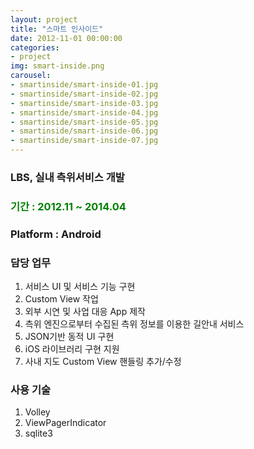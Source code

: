 ```yaml
---
layout: project
title: "스마트 인사이드"
date: 2012-11-01 00:00:00
categories:
- project
img: smart-inside.png
carousel:
- smartinside/smart-inside-01.jpg
- smartinside/smart-inside-02.jpg
- smartinside/smart-inside-03.jpg
- smartinside/smart-inside-04.jpg
- smartinside/smart-inside-05.jpg
- smartinside/smart-inside-06.jpg
- smartinside/smart-inside-07.jpg
---
```


### LBS, 실내 측위서비스 개발

### <font color="green">기간 : 2012.11 ~ 2014.04</font>

### Platform : Android

### 담당 업무

1. 서비스 UI 및 서비스 기능 구현
2. Custom View 작업
3. 외부 시연 및 사업 대응 App 제작
4. 측위 엔진으로부터 수집된 측위 정보를 이용한 길안내 서비스
5. JSON기반 동적 UI 구현
6. iOS 라이브러리 구현 지원
7. 사내 지도 Custom View 핸들링 추가/수정

### 사용 기술

1. Volley
2. ViewPagerIndicator
3. sqlite3
